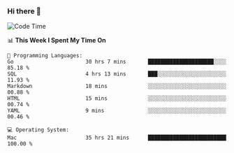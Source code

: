 ### Hi there 👋

<!--
**CrazyCollin/crazycollin** is a ✨ _special_ ✨ repository because its `README.md` (this file) appears on your GitHub profile.

Here are some ideas to get you started:

- 🔭 I’m currently working on ...
- 🌱 I’m currently learning ...
- 👯 I’m looking to collaborate on ...
- 🤔 I’m looking for help with ...
- 💬 Ask me about ...
- 📫 How to reach me: ...
- 😄 Pronouns: ...
- ⚡ Fun fact: ...
-->

<!--START_SECTION:waka-->
![Code Time](http://img.shields.io/badge/Code%20Time-2%2C451%20hrs%2050%20mins-blue)

📊 **This Week I Spent My Time On** 

```text
💬 Programming Languages: 
Go                       30 hrs 7 mins       █████████████████████░░░░   85.18 % 
SQL                      4 hrs 13 mins       ███░░░░░░░░░░░░░░░░░░░░░░   11.93 % 
Markdown                 18 mins             ░░░░░░░░░░░░░░░░░░░░░░░░░   00.88 % 
HTML                     15 mins             ░░░░░░░░░░░░░░░░░░░░░░░░░   00.74 % 
YAML                     9 mins              ░░░░░░░░░░░░░░░░░░░░░░░░░   00.46 % 

💻 Operating System: 
Mac                      35 hrs 21 mins      █████████████████████████   100.00 % 
```


<!--END_SECTION:waka-->
